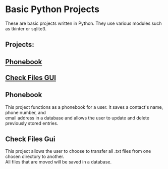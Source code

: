 <h1>Basic Python Projects</h1>
<p>These are basic projects written in Python. They use various modules such as tkinter or sqlite3.</p>
<h2>Projects:<h2>
<a href="https://github.com/Nowlin/Python-Projects/blob/main/phonebook.db">Phonebook</a><br><br>
<a href="https://github.com/Nowlin/Python-Projects/blob/main/file_transfer.py">Check Files GUI</a>
<h2>Phonebook</h2>
<p>This project functions as a phonebook for a user. It saves a contact's name, phone number, and<br> 
email address in a database and allows the user to update and delete previously stored entries.
<h2>Check Files Gui</h2>
<p>This project allows the user to choose to transfer all .txt files from one chosen directory to another.<br>
All files that are moved will be saved in a database.
